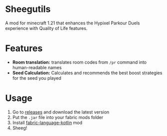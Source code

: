 # Sheegutils
A mod for minecraft 1.21 that enhances the Hypixel Parkour Duels experience with Quality of Life features.

# Features
- **Room translation:** translates room codes from `/pr` command into human-readable names
- **Seed Calculation:** Calculates and recommends the best boost strategies for the seed you played 

# Usage

1. Go to [releases](https://github.com/Real-Parkour-Helper/sheegutils/releases) and download the latest version
2. Put the `.jar` file into your fabric mods folder
3. Install [fabric-language-kotlin](https://modrinth.com/mod/fabric-language-kotlin) mod
4. Sheeg!
